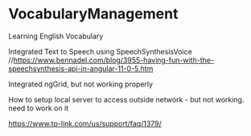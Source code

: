 # VocabularyManagement
Learning English Vocabulary

Integrated Text to Speech using SpeechSynthesisVoice 
//https://www.bennadel.com/blog/3955-having-fun-with-the-speechsynthesis-api-in-angular-11-0-5.htm


Integrated ngGrid, but not working properly


How to setup local server to access outside network - but not working. need to work on it

https://www.tp-link.com/us/support/faq/1379/


